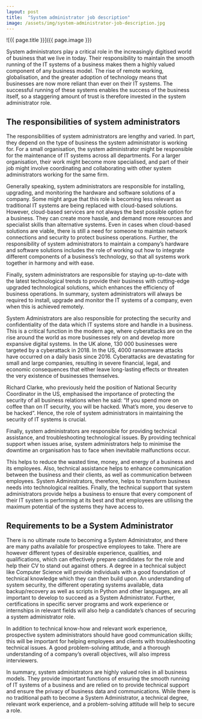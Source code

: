 ```yaml
---
layout: post
title:  "System administrator job description"
image: /assets/img/system-administrator-job-description.jpg
---
```


![{{ page.title }}]({{ page.image }})

System administrators play a critical role in the increasingly digitised world of business that we live in today. Their responsibility to maintain the smooth running of the IT systems of a business makes them a highly valued component of any business model. The rise of remote working, globalisation, and the greater adoption of technology means that businesses are now more reliant than ever on their IT systems. The successful running of these systems enables the success of the business itself, so a staggering amount of trust is therefore invested in the system administrator role.

## The responsibilities of system administrators

The responsibilities of system administrators are lengthy and varied. In part, they depend on the type of business the system administrator is working for. For a small organisation, the system administrator might be responsible for the maintenance of IT systems across all departments. For a larger organisation, their work might become more specialised, and part of their job might involve coordinating and collaborating with other system administrators working for the same firm.

Generally speaking, system administrators are responsible for installing, upgrading, and monitoring the hardware and software solutions of a company. Some might argue that this role is becoming less relevant as traditional IT systems are being replaced with cloud-based solutions. However, cloud-based services are not always the best possible option for a business. They can create more hassle, and demand more resources and specialist skills than alternative systems. Even in cases when cloud-based solutions are viable, there is still a need for someone to maintain network connections and security to protect business operations. Further, the responsibility of system administrators to maintain a company’s hardware and software solutions includes the role of working out how to integrate different components of a business’s technology, so that all systems work together in harmony and with ease.

Finally, system administrators are responsible for staying up-to-date with the latest technological trends to provide their business with cutting-edge upgraded technological solutions, which enhances the efficiency of business operations. In summary, system administrators will always be required to install, upgrade and monitor the IT systems of a company, even when this is achieved remotely.

System Administrators are also responsible for protecting the security and confidentiality of the data which IT systems store and handle in a business. This is a critical function in the modern age, where cyberattacks are on the rise around the world as more businesses rely on and develop more expansive digital systems. In the UK alone, 130 000 businesses were targeted by a cyberattack in 2018. In the US, 4000 ransomware attacks have occurred on a daily basis since 2016. Cyberattacks are devastating for small and large companies, resulting in severe financial, legal, and economic consequences that either leave long-lasting effects or threaten the very existence of businesses themselves.

Richard Clarke, who previously held the position of National Security Coordinator in the US, emphasised the importance of protecting the security of all business relations when he said: “If you spend more on coffee than on IT security, you will be hacked. What’s more, you deserve to be hacked”. Hence, the role of system administrators in maintaining the security of IT systems is crucial.

Finally, system administrators are responsible for providing technical assistance, and troubleshooting technological issues. By providing technical support when issues arise, system administrators help to minimise the downtime an organisation has to face when inevitable malfunctions occur.

This helps to reduce the wasted time, money, and energy of a business and its employees. Also, technical assistance helps to enhance communication between the business and their clients, as well as communication between employees. System Administrators, therefore, helps to transform business needs into technological realities. Finally, the technical support that system administrators provide helps a business to ensure that every component of their IT system is performing at its best and that employees are utilising the maximum potential of the systems they have access to.

## Requirements to be a System Administrator
There is no ultimate route to becoming a System Administrator, and there are many paths available for prospective employees to take. There are however different types of desirable experience, qualities, and qualifications, which can effectively prepare candidates for the role and help their CV to stand out against others. A degree in a technical subject like Computer Science will provide individuals with a good foundation of technical knowledge which they can then build upon. An understanding of system security, the different operating systems available, data backup/recovery as well as scripts in Python and other languages, are all important to develop to succeed as a System Administrator. Further, certifications in specific server programs and work experience or internships in relevant fields will also help a candidate’s chances of securing a system administrator role.

In addition to technical know-how and relevant work experience, prospective system administrators should have good communication skills; this will be important for helping employees and clients with troubleshooting technical issues. A good problem-solving attitude, and a thorough understanding of a company’s overall objectives, will also impress interviewers.

In summary, system administrators are highly valued roles in all business models. They provide important functions of ensuring the smooth running of IT systems of a business and are relied on to provide technical support and ensure the privacy of business data and communications. While there is no traditional path to become a System Administrator, a technical degree, relevant work experience, and a problem-solving attitude will help to secure a role.
